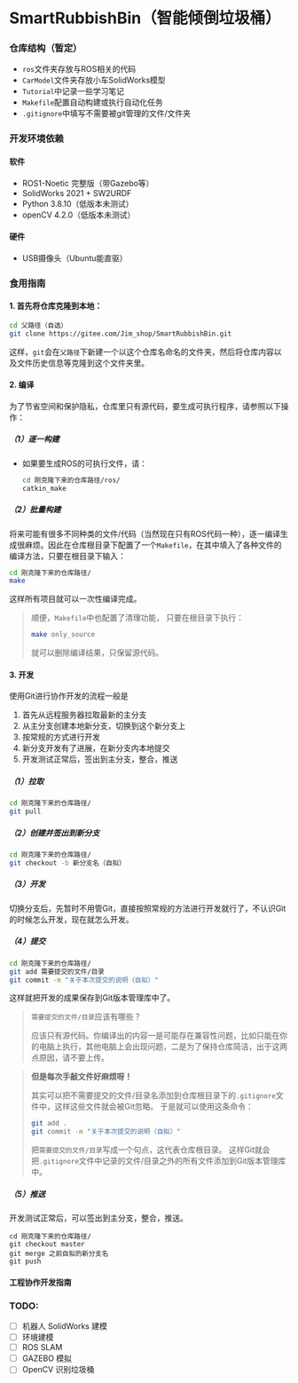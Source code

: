 # SmartRubbishBin（智能倾倒垃圾桶）
 
  
  
### 仓库结构（暂定）

- `ros`文件夹存放与ROS相关的代码
- `CarModel`文件夹存放小车SolidWorks模型
- `Tutorial`中记录一些学习笔记
- `Makefile`配置自动构建或执行自动化任务
- `.gitignore`中填写不需要被git管理的文件/文件夹


### 开发环境依赖

#### 软件
- ROS1-Noetic 完整版（带Gazebo等）
- SolidWorks 2021 + SW2URDF
- Python 3.8.10（低版本未测试）
- openCV 4.2.0（低版本未测试）
  
#### 硬件
- USB摄像头（Ubuntu能直驱）


### 食用指南

#### 1. 首先将仓库克隆到本地：

```bash
cd 父路径（自选）
git clone https://gitee.com/Jim_shop/SmartRubbishBin.git
```

这样，`git`会在`父路径`下新建一个以这个仓库名命名的文件夹，然后将仓库内容以及文件历史信息等克隆到这个文件夹里。

#### 2. 编译
   
为了节省空间和保护隐私，仓库里只有源代码，要生成可执行程序，请参照以下操作：

##### （1）逐一构建
- 如果要生成ROS的可执行文件，请：
    ```bash
    cd 刚克隆下来的仓库路径/ros/
    catkin_make
    ```

##### （2）批量构建
将来可能有很多不同种类的文件/代码（当然现在只有ROS代码一种），逐一编译生成很麻烦。因此在仓库根目录下配置了一个`Makefile`，在其中填入了各种文件的编译方法，只要在根目录下输入：
```bash
cd 刚克隆下来的仓库路径/
make
```
这样所有项目就可以一次性编译完成。

> 顺便，`Makefile`中也配置了清理功能，
> 只要在根目录下执行：
> ```bash
> make only_source
> ```
> 就可以删除编译结果，只保留源代码。

#### 3. 开发

使用Git进行协作开发的流程一般是
1. 首先从远程服务器拉取最新的主分支
2. 从主分支创建本地新分支，切换到这个新分支上
3. 按常规的方式进行开发
4. 新分支开发有了进展，在新分支内本地提交
5. 开发测试正常后，签出到主分支，整合，推送

##### （1）拉取
```bash
cd 刚克隆下来的仓库路径/
git pull
```

##### （2）创建并签出到新分支
```bash
cd 刚克隆下来的仓库路径/
git checkout -b 新分支名（自拟）
```

##### （3）开发
切换分支后，先暂时不用管Git，直接按照常规的方法进行开发就行了，不认识Git的时候怎么开发，现在就怎么开发。

##### （4）提交
```bash
cd 刚克隆下来的仓库路径/
git add 需要提交的文件/目录
git commit -m "关于本次提交的说明（自拟）"
```
这样就把开发的成果保存到Git版本管理库中了。
> `需要提交的文件/目录`应该有哪些？
>
> 应该只有源代码。你编译出的内容一是可能存在兼容性问题，比如只能在你的电脑上执行，其他电脑上会出现问题，二是为了保持仓库简洁，出于这两点原因，请不要上传。

> **但是每次手敲文件好麻烦呀！**
> 
> 其实可以把不需要提交的文件/目录名添加到仓库根目录下的`.gitignore`文件中，这样这些文件就会被Git忽略。
> 于是就可以使用这条命令：
> ```bash
> git add .
> git commit -m "关于本次提交的说明（自拟）"
> ```
> 把`需要提交的文件/目录`写成一个句点，这代表仓库根目录。
> 这样Git就会把`.gitignore`文件中记录的文件/目录之外的所有文件添加到Git版本管理库中。

##### （5）推送
开发测试正常后，可以签出到主分支，整合，推送。
```
cd 刚克隆下来的仓库路径/
git checkout master
git merge 之前自拟的新分支名
git push
```


#### 工程协作开发指南


### TODO:

- [ ] 机器人 SolidWorks 建模
- [ ] 环境建模
- [ ] ROS SLAM
- [ ] GAZEBO 模拟
- [ ] OpenCV 识别垃圾桶
